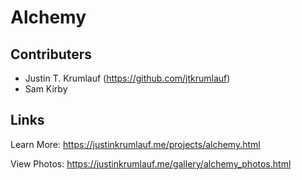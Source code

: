 # Alchemy

## Contributers
- Justin T. Krumlauf (https://github.com/jtkrumlauf)
- Sam Kirby

## Links
Learn More: https://justinkrumlauf.me/projects/alchemy.html

View Photos: https://justinkrumlauf.me/gallery/alchemy_photos.html


